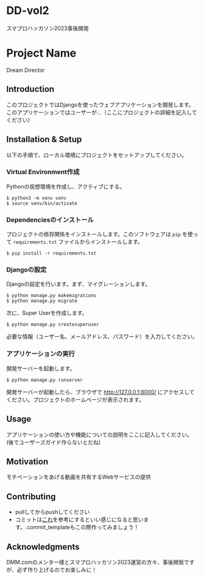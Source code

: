 # DD-vol2
スマプロハッカソン2023事後開発

# Project Name

Dream Director

## Introduction

このプロジェクトではDjangoを使ったウェブアプリケーションを開発します。このアプリケーションではユーザーが...（ここにプロジェクトの詳細を記入してください）

## Installation & Setup

以下の手順で、ローカル環境にプロジェクトをセットアップしてください。

### Virtual Environment作成

Pythonの仮想環境を作成し、アクティブにする。

```
$ python3 -m venv venv
$ source venv/bin/activate
```

### Dependenciesのインストール

プロジェクトの依存関係をインストールします。このソフトウェアは `pip` を使って `requirements.txt` ファイルからインストールします。

```
$ pip install -r requirements.txt
```

### Djangoの設定

Djangoの設定を行います。まず、マイグレーションします。

```
$ python manage.py makemigrations
$ python manage.py migrate
```

次に、Super Userを作成します。

```
$ python manage.py createsuperuser
```

必要な情報（ユーザー名、メールアドレス、パスワード）を入力してください。

### アプリケーションの実行

開発サーバーを起動します。

```
$ python manage.py runserver
```

開発サーバーが起動したら、ブラウザで http://127.0.0.1:8000/ にアクセスしてください。プロジェクトのホームページが表示されます。

## Usage

アプリケーションの使い方や機能についての説明をここに記入してください。
(後でユーザーズガイド作らないとだね)

## Motivation

モチベーションをあげる動画を共有するWebサービスの提供

## Contributing

- pullしてからpushしてください
- コミットは[これ](https://suwaru.tokyo/%E3%80%90%E5%BF%85%E9%A0%88%E3%80%91git%E3%82%B3%E3%83%9F%E3%83%83%E3%83%88%E3%81%AE%E6%9B%B8%E3%81%8D%E6%96%B9%E3%83%BB%E4%BD%9C%E6%B3%95%E3%80%90prefix-emoji%E3%80%91/)を参考にするといい感じになると思います。.commit_templateもこの際作ってみましょう！

## Acknowledgments

DMM.comのメンター様とスマプロハッカソン2023運営の方々、事後開発ですが、必ず作り上げるのでお楽しみに！
  